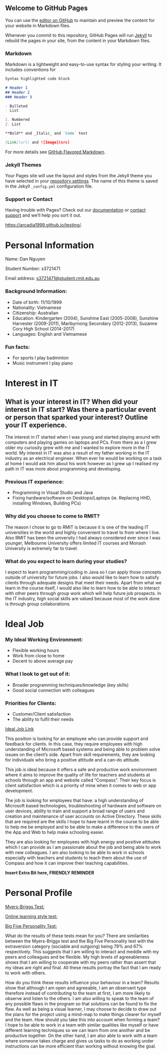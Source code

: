 ## Welcome to GitHub Pages

You can use the [editor on GitHub](https://github.com/Arcadia1999/Assignment_1/edit/master/README.md) to maintain and preview the content for your website in Markdown files.

Whenever you commit to this repository, GitHub Pages will run [Jekyll](https://jekyllrb.com/) to rebuild the pages in your site, from the content in your Markdown files.

### Markdown

Markdown is a lightweight and easy-to-use syntax for styling your writing. It includes conventions for

```markdown
Syntax highlighted code block

# Header 1
## Header 2
### Header 3

- Bulleted
- List

1. Numbered
2. List

**Bold** and _Italic_ and `Code` text

[Link](url) and ![Image](src)
```

For more details see [GitHub Flavored Markdown](https://guides.github.com/features/mastering-markdown/).

### Jekyll Themes

Your Pages site will use the layout and styles from the Jekyll theme you have selected in your [repository settings](https://github.com/Arcadia1999/Assignment_1/settings). The name of this theme is saved in the Jekyll `_config.yml` configuration file.

### Support or Contact

Having trouble with Pages? Check out our [documentation](https://help.github.com/categories/github-pages-basics/) or [contact support](https://github.com/contact) and we’ll help you sort it out.

https://arcadia1999.github.io/testing/.

# Personal Information

Name: Dan Nguyen

Student Number: s3721471

Email address: s3721471@student.rmit.edu.au

### Background Information:
-	Date of birth: 11/10/1999
-	Nationality: Vietnamese
-	Citizenship: Australian
-	Education: Kindergarten (2004), Sunshine East (2005-2008), Sunshine Harvester (2009-2011), Maribyrnong Secondary (2012-2013), Suzanne Cory High School (2014-2017)
-	Languages: English and Vietnamese

### Fun facts:
-	For sports I play badminton
-	Music instrument I play piano

# Interest in IT

## What is your interest in IT? When did your interest in IT start? Was there a particular event or person that sparked your interest? Outline your IT experience.

The interest in IT started when I was young and started playing around with computers and playing games on laptops and PCs. From there as a I grew older my curiosity grew with me and I wanted to explore more in the IT world. My interest in IT was also a result of my father working in the IT industry as an electrical engineer. When ever he would be working on a task at home I would ask him about his work however as I grew up I realised my path in IT was more about programming and developing. 

### Previous IT experience:

-	Programming in Visual Studio and Java
-	Fixing hardware/software on Desktops/Laptops (ie. Replacing HHD, installing Windows, Building PCs)

### Why did you choose to come to RMIT?

The reason I chose to go to RMIT is because it is one of the leading IT universities in the world and highly convenient to travel to from where I live. Also RMIT has been the university I had always considered ever since I was younger, Melbourne University offers limited IT courses and Monash University is extremely far to travel. 

### What do you expect to learn during your studies?

I expect to learn programming/coding in Java so I can apply those concepts outside of university for future jobs. I also would like to learn how to satisfy clients through adequate designs that meet their needs. 
Apart from what we learn in the course itself, I would also like to learn how to be able to interact with other peers through group work which will help future job prospects. In the IT industry, high social skills are valued because most of the work done is through group collaborations. 

# Ideal Job

### My Ideal Working Environment:
-	Flexible working hours
-	Work from close to home
-	Decent to above average pay

### What I look to get out of it:
-	Broader programming techniques/knowledge (key skills)
-	Good social connection with colleagues

### Priorities for Clients:
-	Customer/Client satisfaction
-	The ability to fulfil their needs

[Ideal Job Link](https://au.indeed.com/job/elearning-l1-support-e710a9b608c3cff1)

This position is looking for an employee who can provide support and feedback for clients. In this case, they require employees with high understanding of Microsoft based systems and being able to problem solve issues on the client’s side. Apart from skill requirements, they are looking for individuals who bring a positive attitude and a can-do attitude. 

This job is ideal because it offers a safe and productive work environment where it aims to improve the quality of life for teachers and students at schools through an app and website called “Compass”. Their key focus is client satisfaction which is a priority of mine when it comes to web or app development. 

The job is looking for employees that have: a high understanding of Microsoft based technologies, troubleshooting of hardware and software on user devices, ability to train and support a broad range of users and creation and maintenance of user accounts on Active Directory. These skills that are required are the skills I hope to have learnt in the course to be able to help me be employed and to be able to make a difference to the users of the App and Web to help make schooling easier.

They are also looking for employees with high energy and positive attitudes which I can provide as I am passionate about the job and being able to work with new colleagues. I am also looking to be able to work in schools especially with teachers and students to teach them about the use of Compass and how it can improve their teaching capabilities. 

**Insert Extra Bit here, FRIENDLY REMINDER**

# Personal Profile

[Myers-Briggs Test:](https://www.16personalities.com/free-personality-test)
 
[Online learning style test:](http://vark-learn.com/the-vark-questionnaire/)
 
[Big Five Personality Test:](https://www.truity.com/test/big-five-personality-test)
 
 
 
 
 
What do the results of these tests mean for you?
There are similarities between the Myers-Briggs test and the Big Five Personality test with the extraversion category (sociable and outgoing) being 79% and 67% respectively. This suggests that I am willing to interact and meddle with my peers and colleagues and be flexible. My high levels of agreeableness shows that I am willing to cooperate with my peers rather than assert that my ideas are right and final. All these results portray the fact that I am ready to work with others.

How do you think these results influence your behaviour in a team?
Results show that although I am open and agreeable, I am an observant type therefore instead of contributing to the team at first, I am more likely to observe and listen to the others. I am also willing to speak to the team of any possible flaws in the program so that solutions can be found to fix the flaw. As well as being a visual learner, I may choose to decide to draw out the plans for the project using a mind-map to make things clearer for myself and the team.
How should you take this into account when forming a team?
I hope to be able to work in a team with similar qualities like myself or have different learning techniques so we can learn from one another and be productive together. On the other hand, I am also able to work with a team where someone takes charge and gives us tasks to do as working under instructions can be more efficient than working without knowing the goal.

